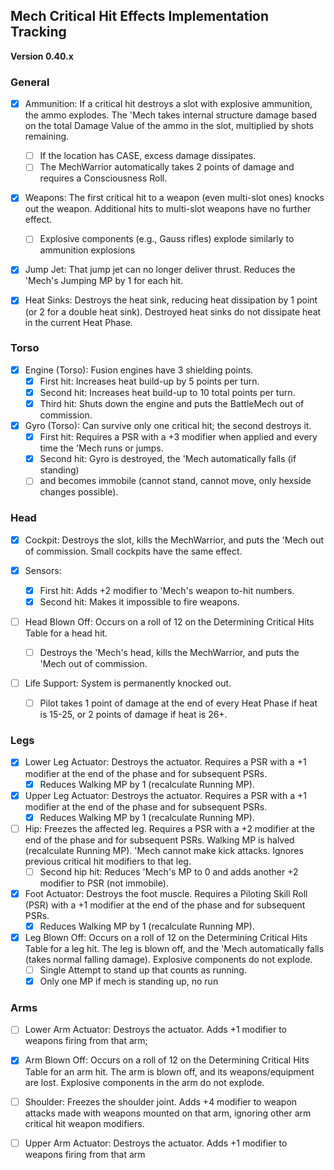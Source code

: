 ﻿## Mech Critical Hit Effects Implementation Tracking
**Version 0.40.x**

### General
- [x] Ammunition: If a critical hit destroys a slot with explosive ammunition, the ammo explodes. The 'Mech takes internal structure damage based on the total Damage Value of the ammo in the slot, multiplied by shots remaining.
  - [ ] If the location has CASE, excess damage dissipates.
  - [ ] The MechWarrior automatically takes 2 points of damage and requires a Consciousness Roll.

- [x] Weapons: The first critical hit to a weapon (even multi-slot ones) knocks out the weapon. Additional hits to multi-slot weapons have no further effect.
  - [ ] Explosive components (e.g., Gauss rifles) explode similarly to ammunition explosions

- [x] Jump Jet: That jump jet can no longer deliver thrust. Reduces the 'Mech's Jumping MP by 1 for each hit.

- [x] Heat Sinks: Destroys the heat sink, reducing heat dissipation by 1 point (or 2 for a double heat sink). Destroyed heat sinks do not dissipate heat in the current Heat Phase.

### Torso
- [x] Engine (Torso): Fusion engines have 3 shielding points.
  - [x] First hit: Increases heat build-up by 5 points per turn.
  - [x] Second hit: Increases heat build-up to 10 total points per turn.
  - [x] Third hit: Shuts down the engine and puts the BattleMech out of commission.

- [x] Gyro (Torso): Can survive only one critical hit; the second destroys it.
  - [x] First hit: Requires a PSR with a +3 modifier when applied and every time the 'Mech runs or jumps.
  - [x] Second hit: Gyro is destroyed, the 'Mech automatically falls (if standing)
  - [ ] and becomes immobile (cannot stand, cannot move, only hexside changes possible).

### Head
- [x] Cockpit: Destroys the slot, kills the MechWarrior, and puts the 'Mech out of commission. Small cockpits have the same effect.

- [x] Sensors:
  - [x] First hit: Adds +2 modifier to 'Mech's weapon to-hit numbers.
  - [x] Second hit: Makes it impossible to fire weapons.

- [ ] Head Blown Off: Occurs on a roll of 12 on the Determining Critical Hits Table for a head hit. 
  - [ ] Destroys the 'Mech's head, kills the MechWarrior, and puts the 'Mech out of commission.

- [ ] Life Support: System is permanently knocked out.
  - [ ] Pilot takes 1 point of damage at the end of every Heat Phase if heat is 15-25, or 2 points of damage if heat is 26+.

### Legs
- [x] Lower Leg Actuator: Destroys the actuator. Requires a PSR with a +1 modifier at the end of the phase and for subsequent PSRs.
  - [x] Reduces Walking MP by 1 (recalculate Running MP).

- [x] Upper Leg Actuator: Destroys the actuator. Requires a PSR with a +1 modifier at the end of the phase and for subsequent PSRs.
  - [x] Reduces Walking MP by 1 (recalculate Running MP).

- [ ] Hip: Freezes the affected leg. Requires a PSR with a +2 modifier at the end of the phase and for subsequent PSRs. Walking MP is halved (recalculate Running MP). 'Mech cannot make kick attacks. Ignores previous critical hit modifiers to that leg.
  - [ ] Second hip hit: Reduces 'Mech's MP to 0 and adds another +2 modifier to PSR (not immobile).

- [x] Foot Actuator: Destroys the foot muscle. Requires a Piloting Skill Roll (PSR) with a +1 modifier at the end of the phase and for subsequent PSRs.
  - [x] Reduces Walking MP by 1 (recalculate Running MP).

- [x] Leg Blown Off: Occurs on a roll of 12 on the Determining Critical Hits Table for a leg hit. The leg is blown off, and the 'Mech automatically falls (takes normal falling damage). Explosive components do not explode.
  - [ ] Single Attempt to stand up that counts as running.
  - [x] Only one MP if mech is standing up, no run

### Arms
- [ ] Lower Arm Actuator: Destroys the actuator. Adds +1 modifier to weapons firing from that arm;

- [x] Arm Blown Off: Occurs on a roll of 12 on the Determining Critical Hits Table for an arm hit. The arm is blown off, and its weapons/equipment are lost. Explosive components in the arm do not explode.

- [ ] Shoulder: Freezes the shoulder joint. Adds +4 modifier to weapon attacks made with weapons mounted on that arm, ignoring other arm critical hit weapon modifiers.

- [ ] Upper Arm Actuator: Destroys the actuator. Adds +1 modifier to weapons firing from that arm
